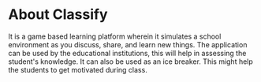 # About Classify

It is a game based learning platform wherein it simulates a school environment as you discuss, share, and learn new things.
The application can be used by the educational institutions, this will help in assessing the student's knowledge.
It can also be used as an ice breaker. This might help the students to get motivated during class.
